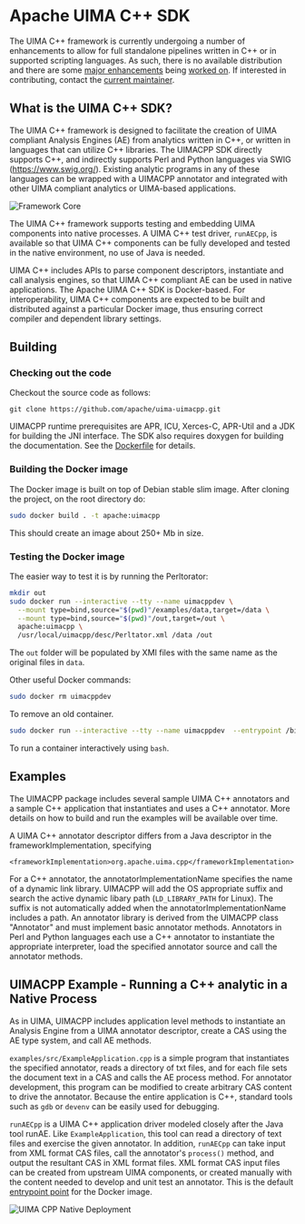 Apache UIMA C++ SDK
===================

The UIMA C++ framework is currently undergoing a number of enhancements to allow for full standalone pipelines written in C++ or in supported scripting languages. As such, there is no available distribution and there are some [major enhancements](https://github.com/apache/uima-uimacpp/issues/6) being [worked on](https://cwiki.apache.org/confluence/display/COMDEV/GSoC+2024+Ideas+list#GSoC2024Ideaslist-UIMA). If interested in contributing, contact the [current maintainer](https://github.com/DrDub).


What is the UIMA C++ SDK?
-------------------------

The UIMA C++ framework is designed to facilitate the creation of UIMA compliant Analysis Engines (AE) from analytics written in C++, or written in languages that can utilize C++ libraries. The UIMACPP SDK directly supports C++, and indirectly supports Perl and Python languages via SWIG (https://www.swig.org/). Existing analytic programs in any of these languages can be wrapped with a UIMACPP annotator and integrated with other UIMA compliant analytics or UIMA-based applications. 

![Framework Core](docs/images/framework-core.png)

The UIMA C++ framework supports testing and embedding UIMA components into native processes. A UIMA C++ test driver, `runAECpp`, is available so that UIMA C++ components can be fully developed and tested in the native environment, no use of Java is needed.

UIMA C++ includes APIs to parse component descriptors, instantiate and call analysis engines, so that UIMA C++ compliant AE can be used in native applications. The Apache UIMA C++ SDK is Docker-based. For interoperability, UIMA C++ components are expected to be built and distributed against a particular Docker image, thus ensuring correct compiler and dependent library settings.


Building
--------

### Checking out the code

Checkout the source code as follows:

    git clone https://github.com/apache/uima-uimacpp.git

UIMACPP runtime prerequisites are APR, ICU, Xerces-C, APR-Util and a JDK for building the JNI interface. 
The SDK also requires doxygen for building the documentation. See the [Dockerfile](Dockerfile) for details.


### Building the Docker image

The Docker image is built on top of Debian stable slim image. After cloning the project, on the root directory do:

```bash
sudo docker build . -t apache:uimacpp
```
This should create an image about 250+ Mb in size.

### Testing the Docker image

The easier way to test it is by running the Perltorator:

```bash
mkdir out
sudo docker run --interactive --tty --name uimacppdev \
  --mount type=bind,source="$(pwd)"/examples/data,target=/data \
  --mount type=bind,source="$(pwd)"/out,target=/out \
  apache:uimacpp \
  /usr/local/uimacpp/desc/Perltator.xml /data /out
```

The `out` folder will be populated by XMI files with the same name as the original files in `data`.

Other useful Docker commands:

```bash
sudo docker rm uimacppdev
```

To remove an old container.

```bash
sudo docker run --interactive --tty --name uimacppdev  --entrypoint /bin/bash apache:uimacpp
```

To run a container interactively using `bash`.



Examples
--------

The UIMACPP package includes several sample UIMA C++ annotators and a sample C++ application that instantiates and uses a C++ annotator. More details on how to build and run the examples will be available over time.

A UIMA C++ annotator descriptor differs from a Java descriptor in the frameworkImplementation, specifying

    <frameworkImplementation>org.apache.uima.cpp</frameworkImplementation>

For a C++ annotator, the annotatorImplementationName specifies the name of a dynamic link library. UIMACPP will add the OS appropriate suffix and search the active dynamic libary path (`LD_LIBRARY_PATH` for Linux). The suffix is not automatically added when the annotatorImplementationName includes a path.
An annotator library is derived from the UIMACPP class "Annotator" and must implement basic annotator methods. Annotators in Perl and Python languages each use a C++ annotator to instantiate the appropriate interpreter, load the specified annotator source and call the annotator methods.



UIMACPP Example - Running a C++ analytic in a Native Process
------------------------------------------------------------

As in UIMA, UIMACPP includes application level methods to instantiate an Analysis Engine from a UIMA annotator descriptor, create a CAS using the AE type system, and call AE methods.

`examples/src/ExampleApplication.cpp` is a simple program that instantiates the specified annotator, reads a directory of txt files, and for each file sets the document text in a CAS and calls the AE process method. For annotator development, this program can be modified to create arbitrary CAS content to drive the annotator. Because the entire application is C++, standard tools such as `gdb` or `devenv` can be easily used for debugging.

`runAECpp` is a UIMA C++ application driver modeled closely after the Java tool runAE. Like `ExampleApplication`, this tool can read a directory of text files and exercise the given annotator. In addition, `runAECpp` can take input from XML format CAS files, call the annotator's `process()` method, and output the resultant CAS in XML format files. XML format CAS input files can be created from upstream UIMA components, or created manually with the content needed to develop and unit test an annotator. This is the default [entrypoint point](docker-entrypoint.sh) for the Docker image.

![UIMA CPP Native Deployment](docs/images/uimacppnative.png)



